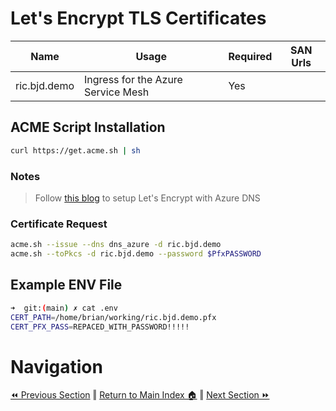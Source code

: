 # Let's Encrypt TLS Certificates

Name | Usage | Required | SAN Urls
------ | ---- | ---- | ----
ric.bjd.demo | Ingress for the Azure Service Mesh | Yes 


## ACME Script Installation

```bash
curl https://get.acme.sh | sh
```

### Notes
> Follow [this blog](https://www.robokiwi.com/wiki/azure/dns/lets-encrypt/) to setup Let's Encrypt with Azure DNS

### Certificate Request
```bash
acme.sh --issue --dns dns_azure -d ric.bjd.demo
acme.sh --toPkcs -d ric.bjd.demo --password $PfxPASSWORD
```

## Example ENV File
```bash
➜  git:(main) ✗ cat .env
CERT_PATH=/home/brian/working/ric.bjd.demo.pfx
CERT_PFX_PASS=REPACED_WITH_PASSWORD!!!!!
```

# Navigation
[⏪ Previous Section](../docs/setup.md) ‖ [Return to Main Index 🏠](../README.md) ‖ [Next Section ⏩](../docs/infrastructure.md) 